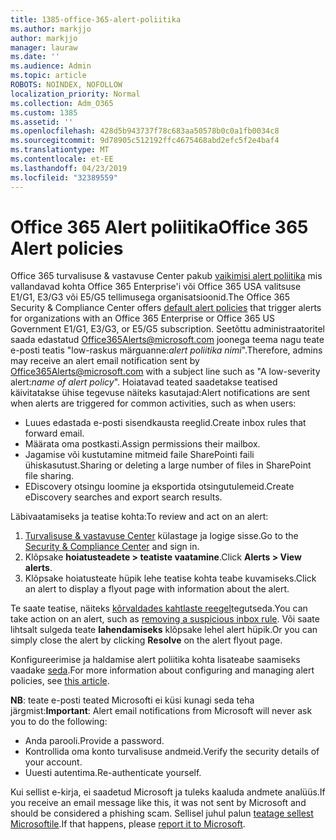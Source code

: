 ```yaml
---
title: 1385-office-365-alert-poliitika
ms.author: markjjo
author: markjjo
manager: lauraw
ms.date: ''
ms.audience: Admin
ms.topic: article
ROBOTS: NOINDEX, NOFOLLOW
localization_priority: Normal
ms.collection: Adm_O365
ms.custom: 1385
ms.assetid: ''
ms.openlocfilehash: 428d5b943737f78c683aa50578b0c0a1fb0034c8
ms.sourcegitcommit: 9d78905c512192ffc4675468abd2efc5f2e4baf4
ms.translationtype: MT
ms.contentlocale: et-EE
ms.lasthandoff: 04/23/2019
ms.locfileid: "32389559"
---
```

# <a name="office-365-alert-policies"></a><span data-ttu-id="3ba99-102">Office 365 Alert poliitika</span><span class="sxs-lookup"><span data-stu-id="3ba99-102">Office 365 Alert policies</span></span>

<span data-ttu-id="3ba99-103">Office 365 turvalisuse & vastavuse Center pakub [vaikimisi alert poliitika](https://docs.microsoft.com/office365/securitycompliance/alert-policies#default-alert-policies) mis vallandavad kohta Office 365 Enterprise'i või Office 365 USA valitsuse E1/G1, E3/G3 või E5/G5 tellimusega organisatsioonid.</span><span class="sxs-lookup"><span data-stu-id="3ba99-103">The Office 365 Security & Compliance Center offers [default alert policies](https://docs.microsoft.com/office365/securitycompliance/alert-policies#default-alert-policies) that trigger alerts for organizations with an Office 365 Enterprise or Office 365 US Government E1/G1, E3/G3, or E5/G5 subscription.</span></span> <span data-ttu-id="3ba99-104">Seetõttu administraatoritel saada edastatud Office365Alerts@microsoft.com joonega teema nagu teate e-posti teatis "low-raskus märguanne:*alert poliitika nimi*".</span><span class="sxs-lookup"><span data-stu-id="3ba99-104">Therefore, admins may receive an alert email notification sent by Office365Alerts@microsoft.com with a subject line such as "A low-severity alert:*name of alert policy*".</span></span> <span data-ttu-id="3ba99-105">Hoiatavad teated saadetakse teatised käivitatakse ühise tegevuse näiteks kasutajad:</span><span class="sxs-lookup"><span data-stu-id="3ba99-105">Alert notifications are sent when alerts are triggered for common activities, such as when users:</span></span>

- <span data-ttu-id="3ba99-106">Luues edastada e-posti sisendkausta reeglid.</span><span class="sxs-lookup"><span data-stu-id="3ba99-106">Create inbox rules that forward email.</span></span>
- <span data-ttu-id="3ba99-107">Määrata oma postkasti.</span><span class="sxs-lookup"><span data-stu-id="3ba99-107">Assign permissions their mailbox.</span></span>
- <span data-ttu-id="3ba99-108">Jagamise või kustutamine mitmeid faile SharePointi faili ühiskasutust.</span><span class="sxs-lookup"><span data-stu-id="3ba99-108">Sharing or deleting a large number of files in SharePoint file sharing.</span></span>
- <span data-ttu-id="3ba99-109">EDiscovery otsingu loomine ja eksportida otsingutulemeid.</span><span class="sxs-lookup"><span data-stu-id="3ba99-109">Create eDiscovery searches and export search results.</span></span>
 
<span data-ttu-id="3ba99-110">Läbivaatamiseks ja teatise kohta:</span><span class="sxs-lookup"><span data-stu-id="3ba99-110">To review and act on an alert:</span></span>

1. <span data-ttu-id="3ba99-111">[Turvalisuse & vastavuse Center](https://protection.office.com) külastage ja logige sisse.</span><span class="sxs-lookup"><span data-stu-id="3ba99-111">Go to the [Security & Compliance Center](https://protection.office.com) and sign in.</span></span>
2. <span data-ttu-id="3ba99-112">Klõpsake **hoiatusteadete > teatiste vaatamine**.</span><span class="sxs-lookup"><span data-stu-id="3ba99-112">Click **Alerts > View alerts**.</span></span>
3. <span data-ttu-id="3ba99-113">Klõpsake hoiatusteate hüpik lehe teatise kohta teabe kuvamiseks.</span><span class="sxs-lookup"><span data-stu-id="3ba99-113">Click an alert to display a flyout page with information about the alert.</span></span>

<span data-ttu-id="3ba99-114">Te saate teatise, näiteks [kõrvaldades kahtlaste reegel](https://docs.microsoft.com/office365/securitycompliance/responding-to-a-compromised-email-account)tegutseda.</span><span class="sxs-lookup"><span data-stu-id="3ba99-114">You can take action on an alert, such as [removing a suspicious inbox rule](https://docs.microsoft.com/office365/securitycompliance/responding-to-a-compromised-email-account).</span></span> <span data-ttu-id="3ba99-115">Või saate lihtsalt sulgeda teate **lahendamiseks** klõpsake lehel alert hüpik.</span><span class="sxs-lookup"><span data-stu-id="3ba99-115">Or you can simply close the alert by clicking **Resolve** on the alert flyout page.</span></span>

<span data-ttu-id="3ba99-116">Konfigureerimise ja haldamise alert poliitika kohta lisateabe saamiseks vaadake [seda](https://docs.microsoft.com/office365/securitycompliance/alert-policies).</span><span class="sxs-lookup"><span data-stu-id="3ba99-116">For more information about configuring and managing alert policies, see  [this article](https://docs.microsoft.com/office365/securitycompliance/alert-policies).</span></span>

<span data-ttu-id="3ba99-117">**NB**: teate e-posti teated Microsofti ei küsi kunagi seda teha järgmist:</span><span class="sxs-lookup"><span data-stu-id="3ba99-117">**Important**: Alert email notifications from Microsoft will never ask you to do the following:</span></span>

- <span data-ttu-id="3ba99-118">Anda parooli.</span><span class="sxs-lookup"><span data-stu-id="3ba99-118">Provide a password.</span></span>
- <span data-ttu-id="3ba99-119">Kontrollida oma konto turvalisuse andmeid.</span><span class="sxs-lookup"><span data-stu-id="3ba99-119">Verify the security details of your account.</span></span>
- <span data-ttu-id="3ba99-120">Uuesti autentima.</span><span class="sxs-lookup"><span data-stu-id="3ba99-120">Re-authenticate yourself.</span></span>

<span data-ttu-id="3ba99-121">Kui sellist e-kirja, ei saadetud Microsoft ja tuleks kaaluda andmete analüüs.</span><span class="sxs-lookup"><span data-stu-id="3ba99-121">If you receive an email message like this, it was not sent by Microsoft and should be considered a phishing scam.</span></span> <span data-ttu-id="3ba99-122">Sellisel juhul palun [teatage sellest Microsoftile](https://docs.microsoft.com/office365/SecurityCompliance/report-junk-email-and-phishing-scams-in-outlook-on-the-web-eop).</span><span class="sxs-lookup"><span data-stu-id="3ba99-122">If that happens, please [report it to Microsoft](https://docs.microsoft.com/office365/SecurityCompliance/report-junk-email-and-phishing-scams-in-outlook-on-the-web-eop).</span></span>